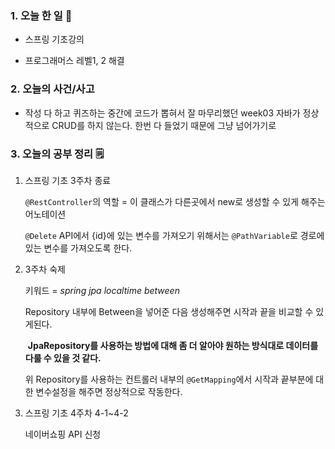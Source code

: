 <!-- 20210627 일 day 21 -->

<!--

-->

### 1. 오늘 한 일 📅

- 스프링 기초강의

*   프로그래머스 레벨1, 2 해결

### 2. 오늘의 사건/사고

*   작성 다 하고 퀴즈하는 중간에 코드가 뽑혀서 잘 마무리했던 week03 자바가 정상적으로 CRUD를 하지 않는다. 한번 다 들었기 때문에 그냥 넘어가기로


### 3. 오늘의 공부 정리 🗒️

1. 스프링 기초 3주차 종료

    `@RestController`의 역할 = 이 클래스가 다른곳에서 new로 생성할 수 있게 해주는 어노테이션

    `@Delete` API에서 {id}에 있는 변수를 가져오기 위해서는 `@PathVariable`로 경로에 있는 변수를 가져오도록 한다.

2. 3주차 숙제

    키워드 = *spring jpa localtime between*

    Repository 내부에 Between을 넣어준 다음 생성해주면 시작과 끝을 비교할 수 있게된다.

    ​	**JpaRepository를 사용하는 방법에 대해 좀 더 알아야 원하는 방식대로 데이터를 다룰 수 있을 것 같다.**

    위 Repository를 사용하는 컨트롤러 내부의 `@GetMapping`에서 시작과 끝부분에 대한 변수설정을 해주면 정상적으로 작동한다.

3. 스프링 기초 4주차 4-1~4-2

    네이버쇼핑 API 신청
